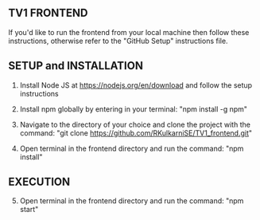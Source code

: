 ## TV1 FRONTEND
If you'd like to run the frontend from your local machine then follow these instructions, otherwise refer 
to the "GitHub Setup" instructions file.

## SETUP and INSTALLATION
1. Install Node JS at https://nodejs.org/en/download and follow the setup instructions

2. Install npm globally by entering in your terminal: "npm install -g npm"

3. Navigate to the directory of your choice and clone the project with the command: "git clone https://github.com/RKulkarniSE/TV1_frontend.git"

4. Open terminal in the frontend directory and run the command: "npm install"

## EXECUTION
5. Open terminal in the frontend directory and run the command: "npm start"

